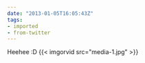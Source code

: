 ```yaml
---
date: "2013-01-05T16:05:43Z"
tags:
- imported
- from-twitter
---
```

Heehee :D {{< imgorvid src="media-1.jpg" >}}
